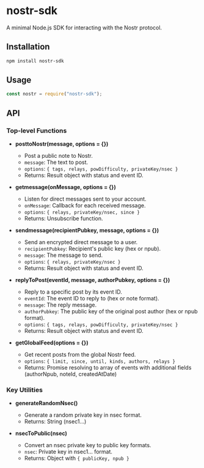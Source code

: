 # nostr-sdk

A minimal Node.js SDK for interacting with the Nostr protocol.

## Installation

```bash
npm install nostr-sdk
```

## Usage

```js
const nostr = require("nostr-sdk");
```

## API

### Top-level Functions

- **posttoNostr(message, options = {})**

  - Post a public note to Nostr.
  - `message`: The text to post.
  - `options`: `{ tags, relays, powDifficulty, privateKey/nsec }`
  - Returns: Result object with status and event ID.

- **getmessage(onMessage, options = {})**

  - Listen for direct messages sent to your account.
  - `onMessage`: Callback for each received message.
  - `options`: `{ relays, privateKey/nsec, since }`
  - Returns: Unsubscribe function.

- **sendmessage(recipientPubkey, message, options = {})**

  - Send an encrypted direct message to a user.
  - `recipientPubkey`: Recipient's public key (hex or npub).
  - `message`: The message to send.
  - `options`: `{ relays, privateKey/nsec }`
  - Returns: Result object with status and event ID.

- **replyToPost(eventId, message, authorPubkey, options = {})**

  - Reply to a specific post by its event ID.
  - `eventId`: The event ID to reply to (hex or note format).
  - `message`: The reply message.
  - `authorPubkey`: The public key of the original post author (hex or npub format).
  - `options`: `{ tags, relays, powDifficulty, privateKey/nsec }`
  - Returns: Result object with status and event ID.

- **getGlobalFeed(options = {})**
  - Get recent posts from the global Nostr feed.
  - `options`: `{ limit, since, until, kinds, authors, relays }`
  - Returns: Promise resolving to array of events with additional fields (authorNpub, noteId, createdAtDate)

### Key Utilities

- **generateRandomNsec()**

  - Generate a random private key in nsec format.
  - Returns: String (nsec1...)

- **nsecToPublic(nsec)**
  - Convert an nsec private key to public key formats.
  - `nsec`: Private key in nsec1... format.
  - Returns: Object with `{ publicKey, npub }`
